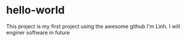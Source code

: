 # hello-world
This project is my first project using the awesome github 
 I'm Linh. I will enginer software in future
